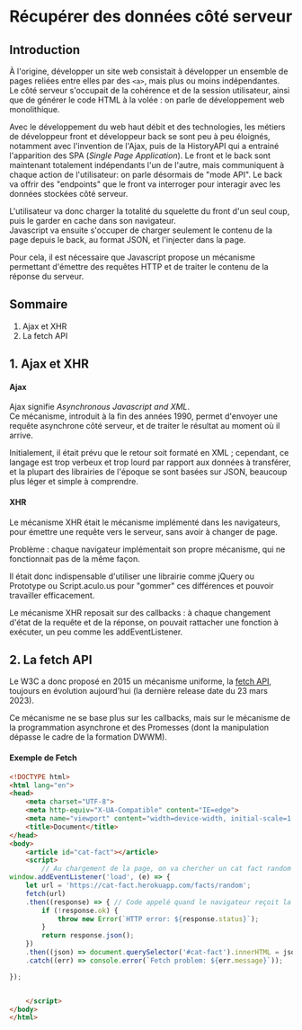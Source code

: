 # Récupérer des données côté serveur

## Introduction

À l'origine, développer un site web consistait à développer un ensemble de pages reliées entre elles par des `<a>`, mais plus ou moins indépendantes.  
Le côté serveur s'occupait de la cohérence et de la session utilisateur, ainsi que de générer le code HTML à la volée : on parle de développement web monolithique.

Avec le développement du web haut débit et des technologies, les métiers de développeur front et développeur back se sont peu à peu éloignés, notamment avec l'invention de l'Ajax, puis de la HistoryAPI qui a entrainé l'apparition des SPA (*Single Page Application*). Le front et le back sont maintenant totalement indépendants l'un de l'autre, mais communiquent à chaque action de l'utilisateur: on parle désormais de "mode API". Le back va offrir des "endpoints" que le front va interroger pour interagir avec les données stockées côté serveur.

L'utilisateur va donc charger la totalité du squelette du front d'un seul coup, puis le garder en cache dans son navigateur.  
Javascript va ensuite s'occuper de charger seulement le contenu de la page depuis le back, au format JSON, et l'injecter dans la page.

Pour cela, il est nécessaire que Javascript propose un mécanisme permettant d'émettre des requêtes HTTP et de traiter le contenu de la réponse du serveur.

## Sommaire

  1. Ajax et XHR
  2. La fetch API

## 1. Ajax et XHR

#### Ajax

Ajax signifie *Asynchronous Javascript and XML*.  
Ce mécanisme, introduit à la fin des années 1990, permet d'envoyer une requête asynchrone côté serveur, et de traiter le résultat au moment où il arrive.

Initialement, il était prévu que le retour soit formaté en XML ; cependant, ce langage est trop verbeux et trop lourd par rapport aux données à transférer, et la plupart des librairies de l'époque se sont basées sur JSON, beaucoup plus léger et simple à comprendre.

#### XHR

Le mécanisme XHR était le mécanisme implémenté dans les navigateurs, pour émettre une requête vers le serveur, sans avoir à changer de page.

Problème : chaque navigateur implémentait son propre mécanisme, qui ne fonctionnait pas de la même façon.

Il était donc indispensable d'utiliser une librairie comme jQuery ou Prototype ou Script.aculo.us pour "gommer" ces différences et pouvoir travailler efficacement.

Le mécanisme XHR reposait sur des callbacks : à chaque changement d'état de la requête et de la réponse, on pouvait rattacher une fonction à exécuter, un peu comme les addEventListener.

## 2. La fetch API

Le W3C a donc proposé en 2015 un mécanisme uniforme, la [fetch API](https://developer.mozilla.org/en-US/docs/Web/API/Fetch_API/Using_Fetch), toujours en évolution aujourd'hui (la dernière release date du 23 mars 2023).

Ce mécanisme ne se base plus sur les callbacks, mais sur le mécanisme de la programmation asynchrone et des Promesses (dont la manipulation dépasse le cadre de la formation DWWM).

#### Exemple de Fetch

```html
<!DOCTYPE html>
<html lang="en">
<head>
    <meta charset="UTF-8">
    <meta http-equiv="X-UA-Compatible" content="IE=edge">
    <meta name="viewport" content="width=device-width, initial-scale=1.0">
    <title>Document</title>
</head>
<body>
    <article id="cat-fact"></article>
    <script>
        // Au chargement de la page, on va chercher un cat fact random pour l'afficher
window.addEventListener('load', (e) => {
    let url = 'https://cat-fact.herokuapp.com/facts/random';
    fetch(url)
    .then((response) => { // Code appelé quand le navigateur reçoit la réponse
        if (!response.ok) {
            throw new Error(`HTTP error: ${response.status}`);
        }
        return response.json();
    })
    .then((json) => document.querySelector('#cat-fact').innerHTML = json.text) // Code appelé si la réponse est OK
    .catch((err) => console.error(`Fetch problem: ${err.message}`));

});


    </script>
</body>
</html>
```